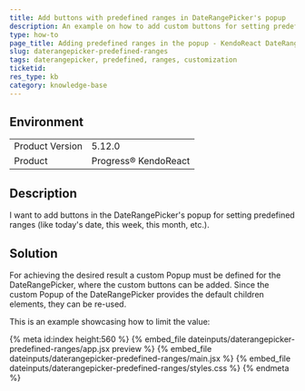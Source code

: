 ```yaml
---
title: Add buttons with predefined ranges in DateRangePicker's popup
description: An example on how to add custom buttons for setting predefined ranges in the DateRangePicker
type: how-to
page_title: Adding predefined ranges in the popup - KendoReact DateRangePicker
slug: daterangepicker-predefined-ranges
tags: daterangepicker, predefined, ranges, customization
ticketid: 
res_type: kb
category: knowledge-base
---
```


## Environment
<table>
    <tbody>
	    <tr> 
	    	<td>Product Version</td>
	    	<td>5.12.0</td>
	    </tr>
	    <tr>
	    	<td>Product</td>
	    	<td>Progress® KendoReact</td>
	    </tr>
    </tbody>
</table>


## Description
I want to add buttons in the DateRangePicker's popup for setting predefined ranges (like today's date, this week, this month, etc.).


## Solution
For achieving the desired result a custom Popup must be defined for the DateRangePicker, where the custom buttons can be added. Since the custom Popup of the DateRangePicker provides the default children elements, they can be re-used.

This is an example showcasing how to limit the value:

{% meta id:index height:560 %}
{% embed_file dateinputs/daterangepicker-predefined-ranges/app.jsx preview %}
{% embed_file dateinputs/daterangepicker-predefined-ranges/main.jsx %}
{% embed_file dateinputs/daterangepicker-predefined-ranges/styles.css %}
{% endmeta %}

